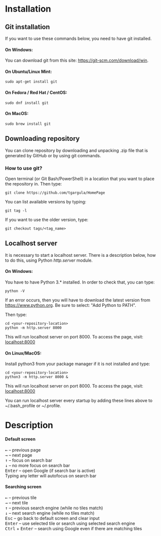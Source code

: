 # Installation

## Git installation
If you want to use these commands below, you need to have git installed.
#### On Windows:
You can download git from this site: https://git-scm.com/download/win.
#### On Ubuntu/Linux Mint:
```shell script
sudo apt-get install git
```
#### On Fedora / Red Hat / CentOS:
```shell script
sudo dnf install git
```
#### On MacOS:
```shell script
sudo brew install git
```

## Downloading repository
You can clone repository by downloading and unpacking .zip file that is generated by GitHub or
by using git commands.

### How to use git?
Open terminal (or Git Bash/PowerShell) in a location that you want to place the repository in.
Then type:
```shell script
git clone https://github.com/tgargula/HomePage
```
You can list available versions by typing:
```shell script
git tag -l
```
If you want to use the older version, type:
```shell script
git checkout tags/<tag_name>
```

## Localhost server

It is necessary to start a localhost server. There is a description below, how to do this, using Python *http.server* module.

#### On Windows:
You have to have Python 3.* installed. In order to check that, you can type:
```shell script
python -V
```
If an error occurs, then you will have to download the latest version from https://www.python.org.
Be sure to select: "Add Python to PATH".

Then type:
```shell script
cd <your-repository-location>
python -m http.server 8000
```
This will run localhost server on port 8000. To access the page, visit: [localhost:8000](http://localhost:8000)

#### On Linux/MacOS:

Install python3 from your package manager if it is not installed and type:
```shell script
cd <your-repository-location>
python3 -m http.server 8000 &
```
This will run localhost server on port 8000. To access the page, visit: [localhost:8000](http://localhost:8000)

You can run localhost server every startup by adding these lines above to ~/.bash_profile or ~/.profile.

# Description

#### Default screen
<kbd>&#8592;</kbd> – previous page\
<kbd>&#8594;</kbd> – next page\
<kbd>&#8593;</kbd> – focus on search bar\
<kbd>&#8595;</kbd> – no more focus on search bar\
<kbd>Enter</kbd> – open Google (if search bar is active)\
Typing any letter will autofocus on search bar

#### Searching screen
<kbd>&#8592;</kbd> – previous tile\
<kbd>&#8594;</kbd> – next tile\
<kbd>&#8593;</kbd> – previous search engine (while no tiles match)\
<kbd>&#8595;</kbd> – next search engine (while no tiles match)\
<kbd>Esc</kbd> – go back to default screen and clear input\
<kbd>Enter</kbd> – use selected tile or search using selected search engine\
<kbd>Ctrl</kbd> + <kbd>Enter</kbd> – search using Google even if there are matching tiles